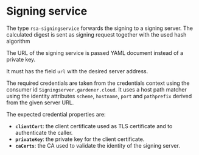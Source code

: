 # Signing service

The type `rsa-signingservice` forwards the signing to a
signing server. The calculated digest is sent as signing request together with
the used hash algorithm

The URL of the signing service is passed YAML document instead of a
private key.

It must has the field `url` with the desired server address.

The required credentials are taken from the credentials context
using the consumer id `Signingserver.gardener.cloud`.
It uses a host path matcher using the identity attributes `scheme`, `hostname`,
`port` and `pathprefix` derived from the given server URL.

The expected credential properties are:

- **`clientCert`**: the client certificate used as TLS certificate and
  to authenticate the caller.
- **`privateKey`**: the private key for the client certificate.
- **`caCerts`**: the CA used to validate the identity of the signing server.
